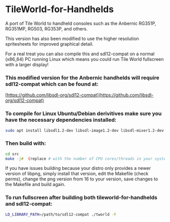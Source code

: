 TileWorld-for-Handhelds
=======================

A port of Tile World to handheld consoles such as the Anbernic RG351P, RG351MP, RG503, RG353P, and others.

This version has also been modified to use the higher resolution spritesheets for improved graphical detail.

For a real treat you can also compile this and sdl12-compat on a normal (x86_64) PC running Linux which means you could run Tile World fullscreen with a larger display!

### This modified version for the Anbernic handhelds will require sdl12-compat which can be found at:

[https://github.com/libsdl-org/sdl12-compat](https://github.com/libsdl-org/sdl12-compat)

### To compile for Linux Ubuntu/Debian derivitives make sure you have the necessary dependencies installed:

```bash
sudo apt install libsdl1.2-dev libsdl-image1.2-dev libsdl-mixer1.2-dev libpng-dev libpng16-16 libjpeg-dev libtiff-dev libtiff5-dev libmikmod-dev libfluidsynth-dev libvorbisfile3 flac libmad-ocaml-dev libasound2-dev liblzma-dev zlib1g-dev libjbig-dev libsdl2-dev libopenal-dev libglib2.0-dev libjack-dev libsndfile1-dev libreadline-dev libvorbis-dev libogg-dev libvorbisenc2 libslang2-dev libtinfo-dev libsndio-dev libxinerama-dev libxrandr-dev libxss-dev libwrap0-dev libxrender-dev liblz4-dev libffi-dev libgpg-error-dev
```

### Then build with:

```bash
cd src
make -j#  (replace # with the number of CPU cores/threads in your system for faster compiling!)
```

If you have issues building because your distro only provides a newer version of libpng, simply install that version, edit the Makefile (check perms), change the png version from 16 to your version, save changes to the Makefile and build again.

### To run fullscreen after building both tileworld-for-handhelds and sdl12-compat:
```bash
LD_LIBRARY_PATH=/path/to/sdl12-compat ./tworld -F
```
